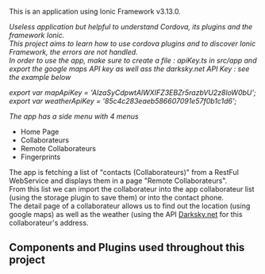 This is an application using Ionic Framework v3.13.0.

*Useless application but helpful to understand Cordova, its plugins and the framework Ionic.*<br>
*This project aims to learn how to use cordova plugins and to discover Ionic Framework, the errors are not handled.*<br>
*In order to use the app, make sure to create a file : apiKey.ts in src/app and export the google maps API key as well ass the darksky.net API Key : see the example below*<br>

 *export var mapApiKey = 'AIzaSyCdpwtAlWXIFZ3EBZr5razbVU2z8loW0bU';<br>
export var weatherApiKey = '85c4c283eaeb586607091e57f0b1c1d6';*


*The app has a side menu with 4 menus*<br>
<ul>
  <li>Home Page</li>
  <li>Collaborateurs</li>
  <li>Remote Collaborateurs</li>
  <li>Fingerprints</li>
</ul>

The app is fetching a list of "contacts (Collaborateurs)" from a RestFul WebService and displays them in a page "Remote Collaborateurs".<br>
From this list we can import the collaborateur into the app collaborateur list (using the storage plugin to save them) or into the contact phone.<br>
The detail page of a collaborateur allows us to find out the location (using google maps) as well as the weather (using the API [Darksky.net](https://darksky.net/) for this collaborateur's address.



## Components and Plugins used throughout this project






